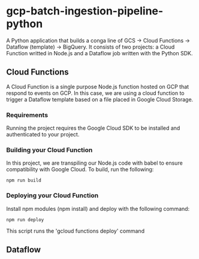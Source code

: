 # gcp-batch-ingestion-pipeline-python
A Python application that builds a conga line of GCS -> Cloud Functions -> Dataflow (template) -> BigQuery. It consists of two projects: a Cloud Function writted in Node.js and a Dataflow job written with the Python SDK.

## Cloud Functions

A Cloud Function is a single purpose Node.js function hosted on GCP that respond to events on GCP. In this case, we are using a cloud function to trigger a Dataflow template based on a file placed in Google Cloud Storage.

### Requirements

Running the project requires the Google Cloud SDK to be installed and authenticated to your project.

### Building your Cloud Function

In this project, we are transpiling our Node.js code with babel to ensure compatibility with Google Cloud. To build, run the following:

    npm run build

### Deploying your Cloud Function

Install npm modules (npm install) and deploy with the following command:

    npm run deploy

This script runs the 'gcloud functions deploy' command    

## Dataflow 
